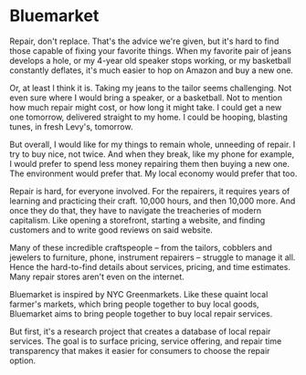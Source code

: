 # Bluemarket

Repair, don't replace. That's the advice we're given, but it's hard to find those capable of fixing your favorite things. When my favorite pair of jeans develops a hole, or my 4-year old speaker stops working, or my basketball constantly deflates, it's much easier to hop on Amazon and buy a new one.

Or, at least I think it is. Taking my jeans to the tailor seems challenging. Not even sure where I would bring a speaker, or a basketball. Not to mention how much repair might cost, or how long it might take. I could get a new one tomorrow, delivered straight to my home. I could be hooping, blasting tunes, in fresh Levy's, tomorrow.

But overall, I would like for my things to remain whole, unneeding of repair. I try to buy nice, not twice. And when they break, like my phone for example, I would prefer to spend less money repairing them then buying a new one. The environment would prefer that. My local economy would prefer that too.

Repair is hard, for everyone involved. For the repairers, it requires years of learning and practicing their craft. 10,000 hours, and then 10,000 more. And once they do that, they have to navigate the treacheries of modern capitalism. Like opening a storefront, starting a website, and finding customers and to write good reviews on said website.

Many of these incredible craftspeople – from the tailors, cobblers and jewelers to furniture, phone, instrument repairers – struggle to manage it all. Hence the hard-to-find details about services, pricing, and time estimates. Many repair stores aren't even on the internet.

Bluemarket is inspired by NYC Greenmarkets. Like these quaint local farmer's markets, which bring people together to buy local goods, Bluemarket aims to bring people together to buy local repair services.

But first, it's a research project that creates a database of local repair services. The goal is to surface pricing, service offering, and repair time transparency that makes it easier for consumers to choose the repair option.
